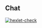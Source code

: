 ## Chat
[![hexlet-check](https://github.com/boldurean/frontend-project-lvl4/actions/workflows/hexlet-check.yml/badge.svg)](https://github.com/boldurean/frontend-project-lvl4/actions)
